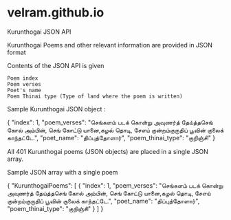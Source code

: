 # velram.github.io
Kurunthogai JSON API 

Kurunthogai Poems and other relevant information are provided in JSON format

Contents of the JSON API is given

    Poem index
    Poem verses
    Poet's name
    Poem Thinai type (Type of land where the poem is written)

Sample Kurunthogai JSON object :

{ "index": 1, "poem_verses": "செங்களம் படக் கொன்று அவுணர்த் தேய்த்தசெங் கோல் அம்பின், செங் கோட்டு யானை,கழல் தொடி, சேஎய் குன்றம்குருதிப் பூவின் குலைக் காந்தட்டே.", "poet_name": "திப்புத்தோளார்", "poem_thinai_type": "குறிஞ்சி" }

All 401 Kurunthogai poems (JSON objects) are placed in a single JSON array.

Sample JSON array with a single poem

{ "KurunthogaiPoems": [ { "index": 1, "poem_verses": "செங்களம் படக் கொன்று அவுணர்த் தேய்த்தசெங் கோல் அம்பின், செங் கோட்டு யானை,கழல் தொடி, சேஎய் குன்றம்குருதிப் பூவின் குலைக் காந்தட்டே.", "poet_name": "திப்புத்தோளார்", "poem_thinai_type": "குறிஞ்சி" } ] }
